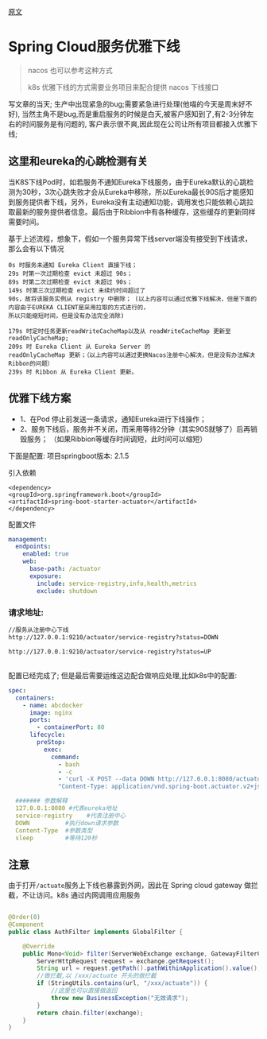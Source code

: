 [原文](https://www.jianshu.com/p/1e628a74ac90)

# Spring Cloud服务优雅下线

> nacos 也可以参考这种方式
>
> k8s 优雅下线的方式需要业务项目来配合提供 nacos 下线接口

写文章的当天; 生产中出现紧急的bug;需要紧急进行处理(他喵的今天是周末好不好), 当然主角不是bug,而是重启服务的时候是白天,被客户感知到了,有2-3分钟左右的时间服务是有问题的,
客户表示很不爽,因此现在公司让所有项目都接入优雅下线;

## 这里和eureka的心跳检测有关

当K8S下线Pod时，如若服务不通知Eureka下线服务，由于Eureka默认的心跳检测为30秒，3次心跳失败才会从Eureka中移除，所以Eureka最长90S后才能感知到服务提供者下线，另外，Eureka没有主动通知功能，调用发也只能依赖心跳拉取最新的服务提供者信息。最后由于Ribbion中有各种缓存，这些缓存的更新同样需要时间。

基于上述流程，想象下，假如一个服务异常下线server端没有接受到下线请求，那么会有以下情况

```
0s 时服务未通知 Eureka Client 直接下线； 
29s 时第一次过期检查 evict 未超过 90s； 
89s 时第二次过期检查 evict 未超过 90s； 
149s 时第三次过期检查 evict 未续约时间超过了
90s，故将该服务实例从 registry 中删除； (以上内容可以通过优雅下线解决，但是下面的内容由于EUREKA CLIENT是采用拉取的方式进行的，
所以只能缩短时间，但是没有办法完全消除)

179s 时定时任务更新readWriteCacheMap以及从 readWriteCacheMap 更新至 readOnlyCacheMap; 
209s 时 Eureka Client 从 Eureka Server 的
readOnlyCacheMap 更新；（以上内容可以通过更换Nacos注册中心解决，但是没有办法解决Ribbon的问题） 
239s 时 Ribbon 从 Eureka Client 更新。
``` 

## 优雅下线方案

- 1、在Pod 停止前发送一条请求，通知Eureka进行下线操作；
- 2、服务下线后，服务并不关闭，而采用等待2分钟（其实90S就够了）后再销毁服务； （如果Ribbion等缓存时间调短，此时间可以缩短）

下面是配置:
项目springboot版本: 2.1.5

引入依赖

```mvn
<dependency>
<groupId>org.springframework.boot</groupId>
<artifactId>spring-boot-starter-actuator</artifactId>
</dependency>
```

配置文件

```yaml
management:
  endpoints:
    enabled: true
    web:
      base-path: /actuator
      exposure:
        include: service-registry,info,health,metrics
        exclude: shutdown

```

### 请求地址:

```html
//服务从注册中心下线
http://127.0.0.1:9210/actuator/service-registry?status=DOWN

http://127.0.0.1:9210/actuator/service-registry?status=UP
```

##

配置已经完成了; 但是最后需要运维这边配合做响应处理,比如k8s中的配置:

```yaml
spec:
  containers:
    - name: abcdocker
      image: nginx
      ports:
        - containerPort: 80
      lifecycle:
        preStop:
          exec:
            command:
              - bash
              - -c
              - 'curl -X POST --data DOWN http://127.0.0.1:8080/actuator/service-registry/instance-status  -H
              "Content-Type: application/vnd.spring-boot.actuator.v2+json;charset=UTF-8";sleep 120'

  ####### 参数解释
  127.0.0.1:8080 #代表eureka地址
  service-registry    #代表注册中心
  DOWN          #执行down请求参数
  Content-Type  #参数类型
  sleep         #等待120秒
```

## 注意

由于打开`/actuate`服务上下线也暴露到外网，因此在 Spring cloud gateway 做拦截，不让访问。k8s 通过内网调用应用服务

```java

@Order(0)
@Component
public class AuthFilter implements GlobalFilter {

    @Override
    public Mono<Void> filter(ServerWebExchange exchange, GatewayFilterChain chain) {
        ServerHttpRequest request = exchange.getRequest();
        String url = request.getPath().pathWithinApplication().value();
        //做拦截,以 /xxx/actuate 开头的做拦截
        if (StringUtils.contains(url, "/xxx/actuate")) {
            //这里也可以直接做返回
            throw new BusinessException("无效请求");
        }
        return chain.filter(exchange);
    }
}

```
